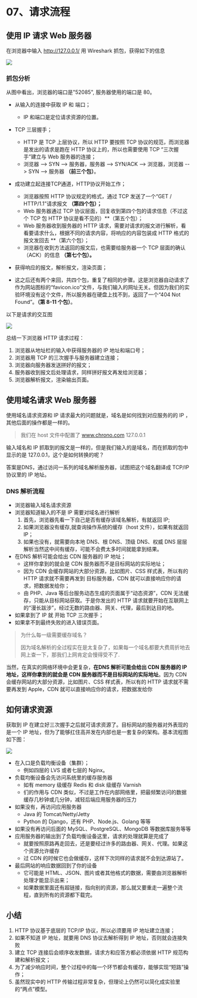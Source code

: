 # 07、请求流程

## 使用 IP 请求 Web 服务器

在浏览器中输入 http://127.0.0.1/ 用 Wireshark 抓包，获得如下的信息

![](https://raw.githubusercontent.com/dddygin/image-storage/main/blog/image/network/http/01/08_01.png)

### 抓包分析

从图中看出，浏览器的端口是"52085", 服务器使用的端口是 80。

- 从输入的连接中获取 IP 和 端口；
  - IP 和端口是定位请求资源的位置。

- TCP 三层握手；
  - HTTP 是 TCP 上层协议，所以 HTTP 要按照 TCP 协议的规范，而浏览器是发出的请求是跑在 HTTP 协议上的，所以也需要使用 TCP “三次握手”建立与 Web 服务器的连接；
  - 浏览器 --> SYN --> 服务器，服务器 --> SYN/ACK --> 浏览器，浏览器 --> SYN --> 服务器 **（前三个包）**。
- 成功建立起连接TCP通道，HTTP协议开始工作；
  - 浏览器按照 HTTP 协议规定的格式，通过 TCP 发送了一个“GET / HTTP/1.1”请求报文 **（第四个包）；**
  - Web 服务器通过 TCP 协议层面，回复收到第四个包的请求信息（不过这个 TCP 包 HTTP 协议是看不见的）**（第五个包）；
  - Web 服务器收到服务器的 HTTP 请求，需要对请求的报文进行解析，看看要请求什么，根据不同的请求内容，将响应的内容包装成 HTTP 格式的报文发回去 **（第六个包）；
  - 浏览器在收到方法返回的报文后，也需要给服务器一个 TCP 层面的确认（ACK）的信息 **（第七个包）。**
- 获得响应的报文，解析报文，渲染页面；
- 这之后还有两个来回，共四个包，重复了相同的步骤。这是浏览器自动请求了作为网站图标的“favicon.ico”文件，与我们输入的网址无关。但因为我们的实验环境没有这个文件，所以服务器在硬盘上找不到，返回了一个“404 Not Found”。**（第 8-11 个包）**。

以下是请求的交互图

![](https://raw.githubusercontent.com/dddygin/image-storage/main/blog/image/network/http/01/08_02.png)

总结一下浏览器 HTTP 请求过程：

1. 浏览器从地址栏的输入中获得服务器的 IP 地址和端口号；
2. 浏览器用 TCP 的三次握手与服务器建立连接；
3. 浏览器向服务器发送拼好的报文；
4. 服务器收到报文后处理请求，同样拼好报文再发给浏览器；
5. 浏览器解析报文，渲染输出页面。

## 使用域名请求 Web 服务器

使用域名请求资源和 IP 请求最大的问题就是，域名是如何找到对应服务的的 IP ，其他后面的操作都是一样的。

> 我们在 host 文件中配置了 www.chrono.com  127.0.0.1

输入域名和 IP 抓取到的报文是一样的，但是我们输入的是域名，而在抓取的包中显示的是 127.0.0.1，这个是如何转换的呢？

答案是DNS，通过访问一系列的域名解析服务器，试图把这个域名翻译成 TCP/IP 协议里的 IP 地址。

### DNS 解析流程

- 浏览器输入域名请求资源
- 浏览器知道输入的不是 IP 需要对域名进行解析
  1. 首先，浏览器先看一下自己是否有缓存该域名解析，有就返回 IP;
  2. 如果浏览器没有缓存,就查询操作系统的缓存（host 文件），如果有就返回IP；
  3. 如果也没有，就需要向本地 DNS、根 DNS、顶级 DNS、权威 DNS 层层解析当然这中间有缓存，可能不会费太多时间就能拿到结果。
- 在DNS 解析可能会给出 CDN 服务器的 IP 地址；
  - 这样你拿到的就会是 CDN 服务器而不是目标网站的实际地址；
  - 因为 CDN 会缓存网站的大部分资源，比如图片、CSS 样式表，所以有的 HTTP 请求就不需要再发到 目标服务器，CDN 就可以直接响应你的请求，把数据发给你；
  - 由 PHP、Java 等后台服务动态生成的页面属于“动态资源”，CDN 无法缓存，只能从目标网站获取。于是你发出的 HTTP 请求就要开始在互联网上的“漫长跋涉”，经过无数的路由器、网关、代理，最后到达目的地。
- 如果拿到了 IP 就 开始 TCP 三次握手；
- 如果拿不到最终失败的进入错误页面。

> 为什么每一级需要缓存域名？
>
> 因为域名解析的全过程实在是太复杂了，如果每一个域名都要大费周折地去网上查一下，那我们上网肯定会慢得受不了.

当然，在真实的网络环境中会更复杂，**在DNS 解析可能会给出 CDN 服务器的 IP 地址，这样你拿到的就会是 CDN 服务器而不是目标网站的实际地址**。因为 CDN 会缓存网站的大部分资源，比如图片、CSS 样式表，所以有的 HTTP 请求就不需要再发到 Apple，CDN 就可以直接响应你的请求，把数据发给你

## 如何请求资源

获取到 IP 在建立好三次握手之后就可请求资源了。目标网站的服务器对外表现的是一个 IP 地址，但为了能够扛住高并发在内部也是一套复杂的架构。基本流程图如下图：

![](https://raw.githubusercontent.com/dddygin/image-storage/main/blog/image/network/http/01/08_03.png)

- 在入口是负载均衡设备（集群）；
  - 例如四层的 LVS 或者七层的 Nginx。
- 负载均衡设备会先访问系统里的缓存服务器
  - 如有 memory 级缓存 Redis 和 disk 级缓存 Varnish
  - 们的作用与 CDN 类似，不过是工作在内部网络里，把最频繁访问的数据缓存几秒钟或几分钟，减轻后端应用服务器的压力
- 如果没有，再访问应用服务器
  - Java 的 Tomcat/Netty/Jetty
  - Python 的 Django，还有 PHP、Node.js、Golang 等等
- 如果没有再访问后面的 MySQL、PostgreSQL、MongoDB 等数据库服务等等
- 应用服务器的输出到了负载均衡设备这里，请求的处理就算是完成了
  - 就要按照原路再走回去，还是要经过许多的路由器、网关、代理。如果这个资源允许缓存
  - 过 CDN 的时候它也会做缓存，这样下次同样的请求就不会到达源站了。
- 最后网站的响应数据回到了你的设备
  - 它可能是 HTML、JSON、图片或者其他格式的数据，需要由浏览器解析处理才能显示出来；
  - 如果数据里面还有超链接，指向别的资源，那么就又要重走一遍整个流程，直到所有的资源都下载完。

## 小结

1. HTTP 协议基于底层的 TCP/IP 协议，所以必须要用 IP 地址建立连接；
2. 如果不知道 IP 地址，就要用 DNS 协议去解析得到 IP 地址，否则就会连接失败
3. 建立 TCP 连接后会顺序收发数据，请求方和应答方都必须依据 HTTP 规范构建和解析报文；
4. 为了减少响应时间，整个过程中的每一个环节都会有缓存，能够实现“短路”操作；
5. 虽然现实中的 HTTP 传输过程非常复杂，但理论上仍然可以简化成实验里的“两点”模型。

